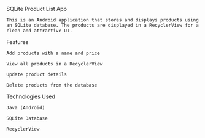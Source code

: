 SQLite Product List App

	This is an Android application that stores and displays products using an SQLite database. The products are displayed in a RecyclerView for a clean and attractive UI.

Features

	Add products with a name and price

	View all products in a RecyclerView

	Update product details

	Delete products from the database

Technologies Used

	Java (Android)

	SQLite Database

	RecyclerView
